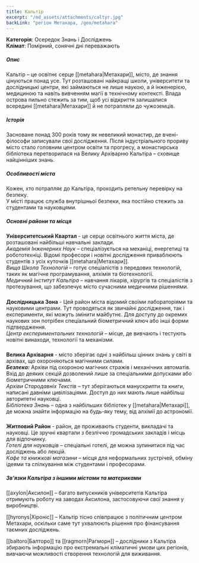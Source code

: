 ```yaml
---
title: Кальтір
excerpt: "/md_assets/attachments/caltyr.jpg"
backLink: "регіон Метахара, /geo/metahara"
---
```


**Категорія**: Осередок Знань і Досліджень     
**Клімат**: Помірний, сонячні дні переважають  

##### Опис
Кальтір – це освітнє серце [[metahara|Метахари]], місто, де знання цінуються понад усе. Тут розташовані найкращі школи, університети та дослідницькі центри, які займаються не лише наукою, а й інженерією, медициною та навіть вивченням магії в технічному контексті. Влада острова пильно стежить за тим, щоб усі відкриття залишалися всередині [[metahara|Метахари]] й не потрапляли до чужоземців.  

##### Історія
Засноване понад 300 років тому як невеликий монастир, де вчені-філософи записували свої дослідження. Після індустріального прориву місто стало головним центром освіти та прогресу, а монастирська бібліотека перетворилася на Велику Архіварню Кальтіра – сховище найцінніших знань. 

##### Особливості міста
Кожен, хто потрапляє до Кальтіра, проходить ретельну перевірку на безпеку.  
У місті працює служба внутрішньої безпеки, яка постійно стежить за студентами та науковцями.    

##### Основні райони та місця
**Університетський Квартал** - це серце освітнього життя міста, де розташовані найбільші навчальні заклади.  
_Академія Інженерних Наук_ – спеціалізується на механіці, енергетиці та робототехніці. Відомі професори і новітні дослідження приваблюють студентів з усіх куточків [[metahara|Метахари]].  
_Вища Школа Технологій_ – готує спеціалістів з передових технологій, таких як магічне програмування, алхімія та біотехнології.  
_Медичний Інститут Кальтіра_ – навчання лікарів, хірургів та спеціалістів з протезування, що забезпечує місто сучасними медичними рішеннями.  
#####
**Дослідницька Зона** - Цей район міста відомий своїми лабораторіями та науковими центрами. Тут проводяться як звичайні дослідження, так і експерименти, які можуть змінити майбутнє. Для доступу до окремих наукових зон потрібен спеціальний біометричний ключ або інші форми підтвердження.  
_Центр експериментальних технологій_ – місце, де вивчають і тестують новітні винаходи, технології та механізми.   
#####
**Велика Архіварня** - місто зберігає одні з найбільш цінних знань у світі в архівах, що охороняються магічними силами.  
***Безпека:***
Архіви під охороною магічних стражів і механічних автоматів.  
Вхід до деяких секцій дозволений лише за спеціальними допусками або біометричними ключами.  
_Архіви Стародавніх Текстів_ – тут зберігаються манускрипти та книги, написані давніми цивілізаціями. Доступ до них мають лише найбільш авторитетні науковці.  
_Бібліотека Знань_ – одна з найбільших бібліотек у [[metahara|Метахарі]], де можна знайти інформацію на будь-яку тему, від алхімії до астрономії.  
#####
**Житловий Район** - район, де проживають студенти, викладачі та науковці. Це зручні квартали з безліччю громадських закладів і місць для відпочинку.  
_Готелі для науковців_ – спеціальні готелі, де можна зупинитися під час досліджень або лекцій.  
_Кафе та книжкові магазини_ – місця для неформальних зустрічей, обміну ідеями та спілкування між студентами і професорами.  

##### Зв’язки Кальтіра з іншими містами та материками

[[axylon|Аксилон]] – багато випускників університетів Кальтіра отримують роботу на заводах Аксилона, застосовуючи свої знання у виробництві.

[[hyronys|Хіроніс]] – Кальтір тісно співпрацює з політичним центром Метахари, оскільки саме тут ухвалюють рішення про фінансування таємних досліджень.

[[baltoro|Балторо]] та [[ragmorn|Рагморн]] – дослідники з Кальтіра збирають інформацію про екстремальні кліматичні умови цих регіонів, вивчаючи можливості створення технологій для виживання.
